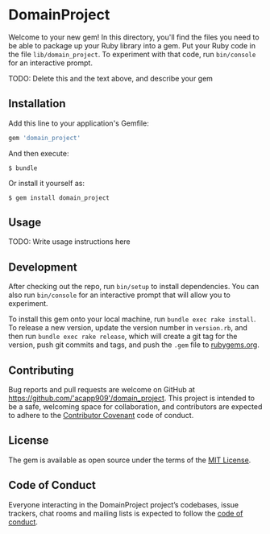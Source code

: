 # DomainProject

Welcome to your new gem! In this directory, you'll find the files you need to be able to package up your Ruby library into a gem. Put your Ruby code in the file `lib/domain_project`. To experiment with that code, run `bin/console` for an interactive prompt.

TODO: Delete this and the text above, and describe your gem

## Installation

Add this line to your application's Gemfile:

```ruby
gem 'domain_project'
```

And then execute:

    $ bundle

Or install it yourself as:

    $ gem install domain_project

## Usage

TODO: Write usage instructions here

## Development

After checking out the repo, run `bin/setup` to install dependencies. You can also run `bin/console` for an interactive prompt that will allow you to experiment.

To install this gem onto your local machine, run `bundle exec rake install`. To release a new version, update the version number in `version.rb`, and then run `bundle exec rake release`, which will create a git tag for the version, push git commits and tags, and push the `.gem` file to [rubygems.org](https://rubygems.org).

## Contributing

Bug reports and pull requests are welcome on GitHub at https://github.com/'acapp909'/domain_project. This project is intended to be a safe, welcoming space for collaboration, and contributors are expected to adhere to the [Contributor Covenant](http://contributor-covenant.org) code of conduct.

## License

The gem is available as open source under the terms of the [MIT License](https://opensource.org/licenses/MIT).

## Code of Conduct

Everyone interacting in the DomainProject project’s codebases, issue trackers, chat rooms and mailing lists is expected to follow the [code of conduct](https://github.com/'acapp909'/domain_project/blob/master/CODE_OF_CONDUCT.md).
